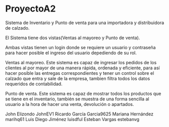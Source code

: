 # ProyectoA2
Sistema de Inventario y Punto de venta para una importadora y distribuidora  de calzado. 

El Sistema tiene dos vistas(Ventas al mayoreo y Punto de venta).

Ambas vistas tienen un login donde se requiere un usuario y contraseña para hacer posible el ingreso del usuario depediendo de su rol.

Ventas al mayoreo.
Este sistema es capaz de ingresar los pedidos de  los clientes al por mayor de una manera rápida, ordenada y eficiente, para así hacer posible las entregas correspondientes y tener un control sobre el calzado que entra y sale de la empresa, tambien filtra todos los datos requeridos de contabilidad.


Punto de venta.
Este sistema es capaz de mostrar todos los productos que se tiene en el inventario, también se muestra de una forma sencilla al usuario a la hora de hacer una venta, devolución o apartados.



John Elizondo JohnEV1
Ricardo García Garcia9625
Mariana Hernández marihq61
Luis Diego Jiménez luisdful
Esteban Vargas estebanvg


